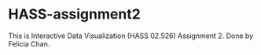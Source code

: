 # HASS-assignment2

This is Interactive Data Visualization (HASS 02.526) Assignment 2. Done by Felicia Chan.
